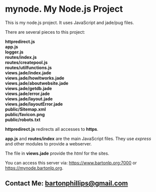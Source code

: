 # mynode. My Node.js Project

This is my node.js project. It uses JavaScript and jade/pug files.

There are several pieces to this project:

**httpredirect.js**   
**app.js**  
**logger.js**    
**routes/index.js**  
**routes/createpool.js**  
**routes/utilfunctions.js**  
**views.jade/index.jade**  
**views.jade/howitworks.jade**  
**views.jade/aboutwebsite.jade**  
**views.jade/getdb.jade**  
**views.jade/error.jade**  
**views.jade/layout.jade**  
**views.jade/layoutError.jade**  
**public/Sitemap.xml**  
**public/favicon.png**  
**public/robots.txt**

**httpredirect.js** redirects all accesses to **https**.

**app.js** and **routes/index** are the main JavaScript files. They use *express* and other modules
to provide a webserver.

The file in **views.jade** provide the *html* for the sites. 

You can access this server via: https://www.bartonlp.org:7000 or https://mynode.bartonlp.org.

## Contact Me: [bartonphillips@gmail.com](mailto:bartonphillips@gmail.com)
